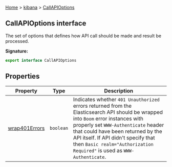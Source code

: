 [Home](./index) &gt; [kibana](./kibana.md) &gt; [CallAPIOptions](./kibana.callapioptions.md)

## CallAPIOptions interface

The set of options that defines how API call should be made and result be processed.

<b>Signature:</b>

```typescript
export interface CallAPIOptions 
```

## Properties

|  Property | Type | Description |
|  --- | --- | --- |
|  [wrap401Errors](./kibana.callapioptions.wrap401errors.md) | <code>boolean</code> | Indicates whether <code>401 Unauthorized</code> errors returned from the Elasticsearch API should be wrapped into <code>Boom</code> error instances with properly set <code>WWW-Authenticate</code> header that could have been returned by the API itself. If API didn't specify that then <code>Basic realm=&quot;Authorization Required&quot;</code> is used as <code>WWW-Authenticate</code>. |

